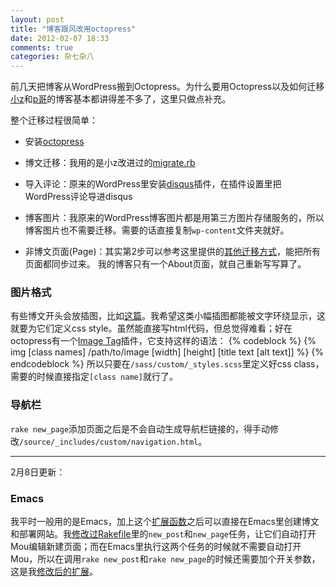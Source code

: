 ```yaml
---
layout: post
title: "博客跟风改用octopress"
date: 2012-02-07 18:33
comments: true
categories: 杂七杂八
---
```

前几天把博客从WordPress搬到Octopress。为什么要用Octopress以及如何迁移[小z](http://blog.yxwang.me/2011/11/migrated-to-octopress/)和[p哥](http://chenyufei.info/blog/2011-12-13/migrate-to-octopress/)的博客基本都讲得差不多了，这里只做点补充。

整个迁移过程很简单：
<!-- more -->
* 安装[octopress](http://octopress.org/docs/setup/)

* 博文迁移：我用的是小z改进过的[migrate.rb](https://gist.github.com/1403202)

* 导入评论：原来的WordPress里安装[disqus](http://disqus.com/)插件，在插件设置里把WordPress评论导进disqus

* 博客图片：我原来的WordPress博客图片都是用第三方图片存储服务的，所以博客图片也不需要迁移。需要的话直接复制`wp-content`文件夹就好。

* 非博文页面(Page)：其实第2步可以参考这里提供的[其他迁移方式](https://github.com/mojombo/jekyll/wiki/Blog-Migrations)，能把所有页面都同步过来。
我的博客只有一个About页面，就自己重新写写算了。

### 图片格式
有些博文开头会放插图，比如[这篇](http://xoyo.name/2011/05/why-human-need-tolerant/)。我希望这类小幅插图都能被文字环绕显示，这就要为它们定义css style。虽然能直接写html代码，但总觉得难看；好在octopress有一个[Image Tag](http://octopress.org/docs/plugins/image-tag/)插件，它支持这样的语法：
{% codeblock %}
{% img [class names] /path/to/image [width] [height] [title text [alt text]] %}
{% endcodeblock %}
所以只要在`/sass/custom/_styles.scss`里定义好css class，需要的时候直接指定`[class name]`就行了。

### 导航栏
`rake new_page`添加页面之后是不会自动生成导航栏链接的，得手动修改`/source/_includes/custom/navigation.html`。

---
2月8日更新：
### Emacs
我平时一般用的是Emacs，加上这个[扩展函数](https://github.com/gfreezy/octopress-emacs)之后可以直接在Emacs里创建博文和部署网站。我[修改过Rakefile](https://github.com/xoyowade/octopress)里的`new_post`和`new_page`任务，让它们自动打开Mou编辑新建页面；而在Emacs里执行这两个任务的时候就不需要自动打开Mou，所以在调用`rake new_post`和`rake new_page`的时候还需要加个开关参数，这是我[修改后的扩展](https://gist.github.com/1760275)。

